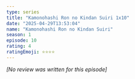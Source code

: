 ```yaml
---
type: series
title: "Kamonohashi Ron no Kindan Suiri 1x10"
date: "2025-04-29T13:53:04"
name: "Kamonohashi Ron no Kindan Suiri"
season: 1
episode: 10
rating: 4
ratingEmoji: ⭐️⭐️⭐️⭐️
---
```


*[No review was written for this episode]*
